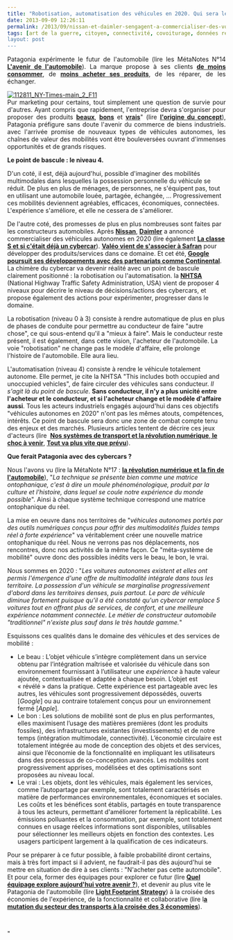 ```yaml
---
title: "Robotisation, automatisation des véhicules en 2020. Qui sera le Patagonia de l'automobile ?"
date: 2013-09-09 12:26:11
permalink: /2013/09/nissan-et-daimler-sengagent-a-commercialiser-des-voitures-autonomes-en-2020-risques-et-opportunites.html
tags: [art de la guerre, citoyen, connectivité, covoiturage, données réelles, economie circulaire, économie de l'expérience, économie du quaternaire, économie fonctionnalité, Efficacité énergétique, externalité, FORD, google, innovation, intelligence collective, internet, internet des objets, management de la mobilité, Service de mobilité, Véhicule, véhicule mono-usage, véhicule propre]
layout: post
---
```


<p style="text-align: justify">Patagonia expérimente le futur de l'automobile (lire les MétaNotes N°14 <strong><a href="https://gabrielplassat.github.io/transportsdufutur/2012/07/lavenir-de-lautomobile.html" target="_blank">L'avenir de l'automobile</a></strong>). La marque propose à ses clients <strong><a href="http://online.wsj.com/article/SB10001424052702303513404577352221465986612.html" target="_blank">de moins consommer</a></strong>, de <strong><a href="http://www.patagonia.com/email/11/112811.html" target="_blank">moins acheter ses produits</a></strong>, de les réparer, de les échanger.   </p> <p style="text-align: justify"> <a class="asset-img-link" href="http://featherfiles.aviary.com/2013-09-09/f77694d11/e1c41ee001054b14b1a259cdcaadbac3_hires.png"><img alt="112811_NY-Times-main_2_F11" class="asset  asset-image at-xid-6a0120a66d2ad4970b019aff475d5c970d" src="/wp-content/uploads/sites/6/old/6a0120a66d2ad4970b019aff475d5c970d-320wi.png" style="margin-left: auto;margin-right: auto" title="112811_NY-Times-main_2_F11" /></a><br />Pur marketing pour certains, tout simplement une question de survie pour d'autres. Ayant compris que rapidement, l'entreprise devra s'organiser pour proposer des produits <strong><a href=""http://www.patagonia.com/eu/frFR/ambassadors"" target=""_blank"">beaux</a></strong>, <strong><a href=""http://www.patagonia.com/eu/frFR/footprint?LAC=frFR&assetid=23429&ln=451"" target=""_blank"">bons</a></strong> et <strong><a href=""http://instagram.com/wornwear"" target=""_blank"">vrais</a></strong>" (lire <strong><a href=""http://noubel.fr/questions-parfumees/"" target=""_blank"">l'origine du concept</a></strong>), Patagonia préfigure sans doute l'avenir du commerce de biens industriels. avec l'arrivée promise de nouveaux types de véhicules autonomes, les chaînes de valeur des mobilités vont être bouleversées ouvrant d'immenses opportunités et de grands risques. </p>  <!--more-->      <p style=""text-align: justify""><strong>Le point de bascule : le niveau 4.</strong></p> <p style=""text-align: justify"">D'un coté, il est, déjà aujourd'hui, possible d'imaginer des mobilités multimodales dans lesquelles la possession personnelle du véhicule se réduit. De plus en plus de ménages, de personnes, ne s'équipent pas, tout en utilisant une automobile louée, partagée, échangée, ... Progressivement ces mobilités deviennent agréables, efficaces, économiques, connectées. L'expérience s'améliore, et elle ne cessera de s'améliorer. </p> <p style=""text-align: justify"">De l'autre coté, des promesses de plus en plus nombreuses sont faites par les constructeurs automobiles. Après <strong><a href=""http://www.bloomberg.com/news/2013-08-27/nissan-sets-goal-of-bringing-first-self-driving-cars-by-2020.html"" target=""_blank"">Nissan</a></strong>, <strong><a href=""http://www.timeslive.co.za/thetimes/2013/09/09/daimler-to-wheel-out-self-drive-car-by-2020"" target=""_blank"">Daimler</a></strong> a annoncé commercialiser des véhicules autonomes en 2020 (lire également <strong><a href="https://gabrielplassat.github.io/transportsdufutur/2013/07/prochaine-mercedes-classe-s-et-si-cetait-deja-un-cybercar.html"" target=""_blank"">La classe S et si c'était déjà un cybercar</a></strong>). <strong><a href=""http://www.safran-group.com/site-safran/presse-et-medias/communiques-de-presse/2013/article/valeo-et-safran-signent-un-accord?13181"" target=""_blank"">Valéo vient de s'associer à Safran</a></strong> pour développer des produits/services dans ce domaine. Et cet été, <strong><a href=""http://www.reuters.com/article/2013/08/21/us-germany-selfdrive-idUSBRE97K0RM20130821"" target=""_blank"">Google poursuit ses développements avec des partenariats comme Continental</a></strong>. La chimère du cybercar va devenir réalité avec un point de bascule clairement positionné : la robotisation ou l'automatisation. la <a href=""http://www.nhtsa.gov/About+NHTSA/Press+Releases/U.S.+Department+of+Transportation+Releases+Policy+on+Automated+Vehicle+Development"" target=""_blank""><strong>NHTSA</strong> </a>(National Highway Traffic Safety Administration, USA) vient de proposer 4 niveaux pour décrire le niveau de décisions/actions des cybercars, et propose également des actions pour expérimenter, progresser dans le domaine.</p> <p style=""text-align: justify"">La robotisation (niveau 0 à 3) consiste à rendre automatique de plus en plus de phases de conduite pour permettre au conducteur de faire "autre chose", ce qui sous-entend qu'il a "mieux à faire". Mais le conducteur reste présent, il est également, dans cette vision, l'acheteur de l'automobile. La voie "robotisation" ne change pas le modèle d'affaire, elle prolonge l'histoire de l'automobile. Elle aura lieu.</p> <p style=""text-align: justify"">L'automatisation (niveau 4) consiste à rendre le véhicule totalement autonome. Elle permet, je cite la NHTSA "This includes both occupied and unoccupied vehicles", de faire circuler des véhicules sans conducteur. <em>Il s'agit là du point de bascule</em>. <strong>Sans conducteur, il n'y a plus unicité entre l'acheteur et le conducteur, et si l'acheteur change et le modèle d'affaire aussi</strong>. Tous les acteurs industriels engagés aujourd'hui dans ces objectifs "véhicules autonomes en 2020" n'ont pas les mêmes atouts, compétences, intérêts. Ce point de bascule sera donc une zone de combat compte tenu des enjeux et des marchés. Plusieurs articles tentent de décrire ces jeux d'acteurs (lire  <strong><a href="https://gabrielplassat.github.io/transportsdufutur/2012/04/nos-systemes-de-transport-et-la-revolution-numerique-pourquoi-cela-va-tout-changer.html"" target=""_blank"">Nos systèmes de transport et la révolution numérique</a></strong>,<strong><a href="https://gabrielplassat.github.io/transportsdufutur/2012/09/lindustrie-automobile-a-choisi-de-concevoir-developper-et-commercialiser-des-produits-qui-sadaptent-a-tous-les-territoires.html"" target=""_blank""> le choc à venir</a></strong>, <strong><a href="https://gabrielplassat.github.io/transportsdufutur/2012/09/la-google-car-va-rouler-en-californie-tout-va-plus-vite-que-prevu-le-point-de-basculement-se-rapproc.html"" target=""_blank"">Tout va plus vite que prévu</a></strong>).</p> <p style=""text-align: justify""><strong>Que ferait Patagonia avec des cybercars ?</strong></p> <p style=""text-align: justify"">Nous l'avons vu (lire la MétaNote N°17 : <strong><a href="https://gabrielplassat.github.io/transportsdufutur/2013/08/metanote-17-la-mutation-numerique-nengendre-pas-seulement-de-nouveaux-moyens-de-transports-elle-modi.html"" target=""_blank"">la révolution numérique et la fin de l'automobile</a></strong>), "<em>La technique se présente bien comme une matrice ontophanique, c'est à dire un moule phénoménologique, produit par la culture et l'histoire, dans lequel se coule notre expérience du monde possible</em>". Ainsi à chaque système technique correspond une matrice ontophanique du réel. </p> <p style=""text-align: justify"">La mise en oeuvre dans nos territoires de "<em>véhicules autonomes portés par des outils numériques conçus pour offrir des multimodalités fluides temps réel à forte expérience</em>" va véritablement créer une nouvelle matrice ontophanique du réel. Nous ne verrons pas nos déplacements, nos rencontres, donc nos activités de la même façon. Ce "méta-système de mobilité" ouvre donc des possibles inédits vers le beau, le bon, le vrai.</p> <p style=""text-align: justify"">Nous sommes en 2020 : "<em>Les voitures autonomes existent et elles ont permis l'émergence d'une offre de multimodalité intégrale dans tous les territoire. La possession d'un véhicule se marginalise progressivement d'abord dans les territoires denses, puis partout. Le parc de véhicule diminue fortement puisque qu'il a été constaté qu'un cybercar remplace 5 voitures tout en offrant plus de services, de confort, et une meilleure expérience notamment connectée. Le métier de constructeur automobile "traditionnel" n'existe plus sauf dans le très hautde gamme.</em>"</p> <p style=""text-align: justify"">Esquissons ces qualités dans le domaine des véhicules et des services de mobilité :</p> <ul> <li>Le beau : L’objet véhicule s’intègre complètement dans un service obtenu par l’intégration maîtrisée et valorisée du véhicule dans son environnement fournissant à l’utilisateur une <em>expérience</em> à haute valeur ajoutée, contextualisée et adaptée à chaque besoin. L’objet est « révélé » dans la pratique. Cette expérience est partageable avec les autres, les véhicules sont progressivement dépossédés, ouverts [<em>Google</em>] ou au contraire totalement conçus pour un environnement fermé [<em>Apple</em>].</li> <li>Le bon : Les solutions de mobilité sont de plus en plus performantes, elles maximisent l’usage des matières premières (dont les produits fossiles), des infrastructures existantes (investissements) et de notre temps (intégration multimodale, connectivité). L’économie circulaire est totalement intégrée au mode de conception des objets et des services, ainsi que l’économie de la fonctionnalité en impliquant les utilisateurs dans des processus de co-conception avancés. Les mobilités sont progressivement apprises, modélisées et des optimisations sont proposées au niveau local.</li> <li>Le vrai : Les objets, dont les véhicules, mais également les services, comme l’autopartage par exemple, sont totalement caractérisés en matière de performances environnementales, économiques et sociales. Les coûts et les bénéfices sont établis, partagés en toute transparence à tous les acteurs, permettant d'améliorer fortement la réplicabilité. Les émissions polluantes et la consommation, par exemple, sont totalement connues en usage réelces informations sont disponibles, utilisables pour sélectionner les meilleurs objets en fonction des contextes. Les usagers participent largement à la qualification de ces indicateurs.</li> </ul> <p style=""text-align: justify"">Pour se préparer à ce futur possible, à faible probabilité diront certains, mais à très fort impact si il advient, ne faudrait-il pas dès aujourd'hui se mettre en situation de dire à ses clients : "N'acheter pas cette automobile". Et pour cela, former des équipages pour explorer ce futur (lire <strong><a href="https://gabrielplassat.github.io/transportsdufutur/2013/02/quel-equipage-explore-aujourdhui-votre-avenir-vos-prochains-modeles-daffaires.html"" target=""_blank"">Quel équipage explore aujourd'hui votre avenir ?</a></strong>), et devenir au plus vite le Patagonia de l'automobile (lire <strong><a href="https://gabrielplassat.github.io/transportsdufutur/2013/07/light-foot-print-strategy.html"" target=""_blank"">Light Footprint Strategy</a></strong>) à la croisée des économies de l'expérience, de la fonctionnalité et collaborative (lire l<strong><a href="https://gabrielplassat.github.io/transportsdufutur/2013/03/la-mutation-du-secteur-des-transports-a-la-croisee-de-3-economies.html"" target=""_blank"">a mutation du secteur des transports à la croisée des 3 économies</a></strong>).</p> <p style=""text-align: justify""> </p>"
